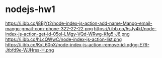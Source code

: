 # nodejs-hw1
 
https://i.ibb.co/j8BjYt2/node-index-js-action-add-name-Mango-email-mango-gmail-com-phone-322-22-22.png
https://i.ibb.co/5sJy4kf/node-index-js-action-get-id-05ol-LMgy-VQd-WRwg-Kfg5-J6.png
https://i.ibb.co/hLcQWwC/node-index-js-action-list.png
https://i.ibb.co/KxL60pX/node-index-js-action-remove-id-qdgg-E76-Jtbfd9e-WJHrss-H.png